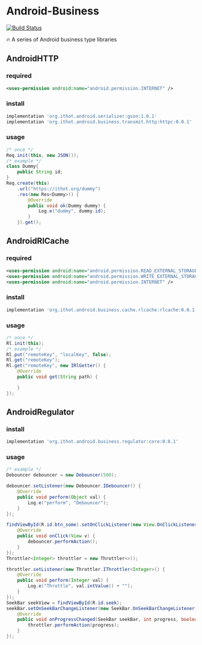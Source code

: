 # Android-Business

[![Build Status](https://img.shields.io/travis/ithot-all/android-business/master.svg?style=flat-square)](https://travis-ci.org/ithot-all/android-business)

:fire: A series of Android business type libraries 

## AndroidHTTP

### required
```xml
<uses-permission android:name="android.permission.INTERNET" />
```

### install
```gradle
implementation 'org.ithot.android.serializer:gson:1.0.1'
implementation 'org.ithot.android.business.transmit.http:httpc:0.0.1'
```

### usage
```java
/* once */
Req.init(this, new JSON());
/* example */
class Dummy{
    public String id;
}
Req.create(this)
    .url("https://ithot.org/dummy")
    .res(new Res<Dummy>() {
        @Override
        public void ok(Dummy dummy) {
            Log.e("dummy", dummy.id);
        }
    }).get();
```

## AndroidRlCache

### required
```xml
<uses-permission android:name="android.permission.READ_EXTERNAL_STORAGE" />
<uses-permission android:name="android.permission.WRITE_EXTERNAL_STORAGE" />
<uses-permission android:name="android.permission.INTERNET" />
```

### install
```gradle
implementation 'org.ithot.android.business.cache.rlcache:rlcache:0.0.1'
```

### usage
```java
/* once */
Rl.init(this);
/* example */
Rl.put("remoteKey", "localKey", false);
Rl.get("remoteKey");
Rl.get("remoteKey", new IRlGetter() {
    @Override
    public void get(String path) {

    }
});
```
## AndroidRegulator

### install
```gradle
implementation 'org.ithot.android.business.regulator:core:0.0.1'
```

### usage
```java
/* example */
Debouncer debouncer = new Debouncer(500);

debouncer.setListener(new Debouncer.IDebouncer() {
    @Override
    public void perform(Object val) {
        Log.e("perform", "Debouncer");
    }
});

findViewById(R.id.btn_some).setOnClickListener(new View.OnClickListener() {
    @Override
    public void onClick(View v) {
        debouncer.performAction();
    }
});
Throttler<Integer> throttler = new Throttler<>();

throttler.setListener(new Throttler.IThrottler<Integer>() {
    @Override
    public void perform(Integer val) {
        Log.e("Throttle", val.intValue() + "");
    }
});
SeekBar seekView = findViewById(R.id.seek);
seekBar.setOnSeekBarChangeListener(new SeekBar.OnSeekBarChangeListener() {
    @Override
    public void onProgressChanged(SeekBar seekBar, int progress, boolean fromUser) {
        throttler.performAction(progress);
    }
});
```

